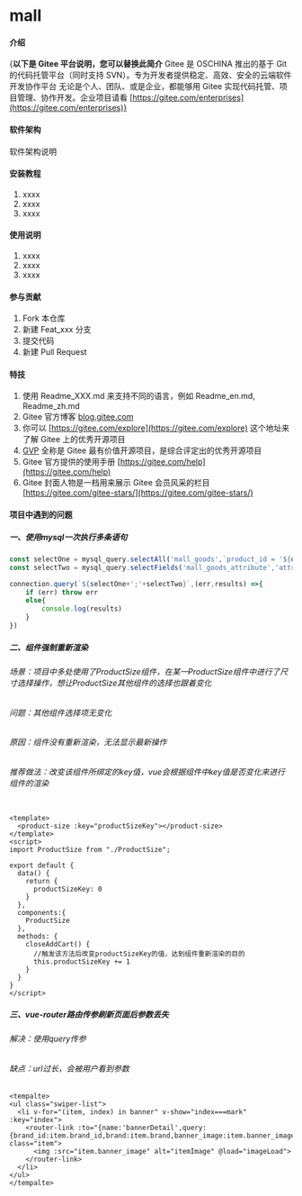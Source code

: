 # mall

#### 介绍
{**以下是 Gitee 平台说明，您可以替换此简介**
Gitee 是 OSCHINA 推出的基于 Git 的代码托管平台（同时支持 SVN）。专为开发者提供稳定、高效、安全的云端软件开发协作平台
无论是个人、团队、或是企业，都能够用 Gitee 实现代码托管、项目管理、协作开发。企业项目请看 [https://gitee.com/enterprises](https://gitee.com/enterprises)}

#### 软件架构
软件架构说明


#### 安装教程

1.  xxxx
2.  xxxx
3.  xxxx

#### 使用说明

1.  xxxx
2.  xxxx
3.  xxxx

#### 参与贡献

1.  Fork 本仓库
2.  新建 Feat_xxx 分支
3.  提交代码
4.  新建 Pull Request


#### 特技

1.  使用 Readme\_XXX.md 来支持不同的语言，例如 Readme\_en.md, Readme\_zh.md
2.  Gitee 官方博客 [blog.gitee.com](https://blog.gitee.com)
3.  你可以 [https://gitee.com/explore](https://gitee.com/explore) 这个地址来了解 Gitee 上的优秀开源项目
4.  [GVP](https://gitee.com/gvp) 全称是 Gitee 最有价值开源项目，是综合评定出的优秀开源项目
5.  Gitee 官方提供的使用手册 [https://gitee.com/help](https://gitee.com/help)
6.  Gitee 封面人物是一档用来展示 Gitee 会员风采的栏目 [https://gitee.com/gitee-stars/](https://gitee.com/gitee-stars/)


#### 项目中遇到的问题

##### 一、使用mysql一次执行多条语句
```javascript
const selectOne = mysql_query.selectAll('mall_goods',`product_id = '${query.product_id}' AND sell_type = '${query.product_type}'`)
const selectTwo = mysql_query.selectFields('mall_goods_attribute','attribute_title,attribute',`product_id = '${query.product_id}'`)

connection.query(`${selectOne+';'+selectTwo}`,(err,results) =>{
    if (err) throw err
    else{
        console.log(results)
    }
})
```

##### 二、组件强制重新渲染
###### 场景：项目中多处使用了ProductSize组件，在某一ProductSize组件中进行了尺寸选择操作，想让ProductSize其他组件的选择也跟着变化
###### 问题：其他组件选择项无变化
###### 原因：组件没有重新渲染，无法显示最新操作
###### 推荐做法：改变该组件所绑定的key值，vue会根据组件中key值是否变化来进行组件的渲染

```vue

<template>
  <product-size :key="productSizeKey"></product-size>
</template>
<script>
import ProductSize from "./ProductSize";

export default {
  data() {
    return {
      productSizeKey: 0
    }
  },
  components:{
    ProductSize
  },
  methods: {
    closeAddCart() {
      //触发该方法后改变productSizeKey的值，达到组件重新渲染的目的
      this.productSizeKey += 1
    }
  }
}
</script>
```

##### 三、vue-router路由传参刷新页面后参数丢失
###### 解决：使用query传参
###### 缺点：url过长，会被用户看到参数
```vue
<tempalte>
<ul class="swiper-list">
  <li v-for="(item, index) in banner" v-show="index===mark" :key="index">
    <router-link :to="{name:'bannerDetail',query:{brand_id:item.brand_id,brand:item.brand,banner_image:item.banner_image}}" class="item">
      <img :src="item.banner_image" alt="itemImage" @load="imageLoad">
    </router-link>
  </li>
</ul>
</tempalte>

```